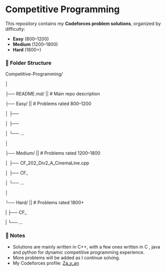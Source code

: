 
# Competitive Programming 

This repository contains my **Codeforces problem solutions**, organized by difficulty:  
- **Easy** (800–1200)  
- **Medium** (1200–1800)  
- **Hard** (1800+)  


### 📂 Folder Structure
Competitive-Programming/

│

├── README.md/  ||                                     # Main repo description


├── Easy/    ||                                         # Problems rated 800–1200

│   ├── 

│   ├── 

│   └── ...

│

├── Medium/                              ||           # Problems rated 1200–1800

│   ├── CF_202_Div2_A_CinemaLine.cpp

│   ├── CF_

│   └── ...

│

└── Hard/                ||                           # Problems rated 1800+

|   ├── CF_
    
|   └── ...
    


### 📝 Notes
- Solutions are mainly written in C++, with a few ones written in C , java and python for dynamic competitive programming experience.
- More problems will be added as I continue solving.  
- My Codeforces profile: [Za_y_an](https://codeforces.com/profile/Za_y_an)
